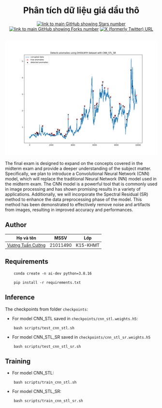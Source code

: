 <h1 align="center">
    Phân tích dữ liệu giá dầu thô
</h1>

<div align="center">
  
  <a href="https://github.com/Phenikaa-University/Analysis-of-crude-oil-data">![link to main GitHub showing Stars number](https://img.shields.io/github/stars/Phenikaa-University/Analysis-of-crude-oil-data?style=social)</a>
  <a href="https://github.com/Phenikaa-University/Analysis-of-crude-oil-data">![link to main GitHub showing Forks number](https://img.shields.io/github/forks/Phenikaa-University/Analysis-of-crude-oil-data?style=social)</a>
  <a href="https://twitter.com/cngvng413">![X (formerly Twitter) URL](https://img.shields.io/twitter/follow/cngvng413)</a>
 
</div>

<p align="center">
    <br>
    <img src="plot/results/cnn_stl_sr/DHOILNYHdetected_anomalies_cnn_stl_sr.png">
    <br>
<p>

The final exam is designed to expand on the concepts covered in the midterm exam and provide a deeper understanding of the subject matter. Specifically, we plan to introduce a Convolutional Neural Network (CNN) model, which will replace the traditional Neural Network (NN) model used in the midterm exam. The CNN model is a powerful tool that is commonly used in image processing and has shown promising results in a variety of applications. Additionally, we will incorporate the Spectral Residual (SR) method to enhance the data preprocessing phase of the model. This method has been demonstrated to effectively remove noise and artifacts from images, resulting in improved accuracy and performances.


## Author

<div align="center">

|  Họ và tên | MSSV | Lớp |
| -------- | -------- | -------- |
| [Vương Tuấn Cường](https://cngvng.github.io/)  | 21011490    | K15-KHMT    |

</div>

## Requirements

```
    conda create -n ai-dev python=3.8.16
```

```
    pip install -r requirements.txt
```

## Inference 

The checkpoints from folder `checkpoints`:
- For model CNN_STL saved in `checkpoints/cnn_stl.weights.h5`:

```
    bash scripts/test_cnn_stl.sh
```

- For model CNN_STL_SR saved in `checkpoints/cnn_stl_sr.weights.h5`

```
    bash scripts/test_cnn_stl_sr.sh
```

## Training

- For model CNN_STL:

```
    bash scripts/train_cnn_stl.sh
```

- For model CNN_STL_SR:

```
    bash scripts/train_cnn_stl_sr.sh
```